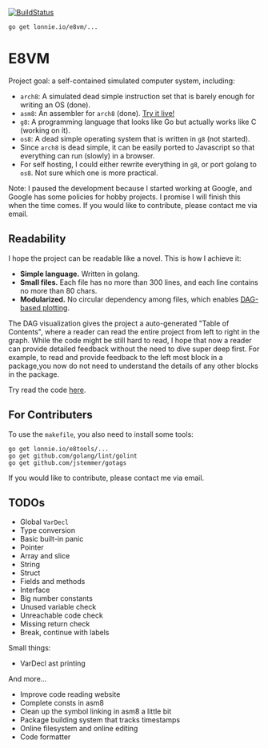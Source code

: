 [![BuildStatus](https://travis-ci.org/h8liu/e8vm.png?branch=master)](https://travis-ci.org/h8liu/e8vm)

```
go get lonnie.io/e8vm/...
```

# E8VM

Project goal: a self-contained simulated computer system, including:

- `arch8`: A simulated dead simple instruction set that is barely enough for writing an OS (done).
- `asm8`: An assembler for `arch8` (done). [Try it live!](http://lonnie.io/asmplay/)
- `g8`: A programming language that looks like Go but actually works like C (working on it).
- `os8`: A dead simple operating system that is written in `g8` (not started).
- Since `arch8` is dead simple, it can be easily ported to Javascript so that everything can run (slowly) in a browser.
- For self hosting, I could either rewrite everything in `g8`, or port golang to `os8`. Not sure which one is more practical.

Note: I paused the development because I started working at Google, and Google has some policies for hobby projects. 
I promise I will finish this when the time comes. If you would like to contribute, please contact me via email.

## Readability

I hope the project can be readable like a novel. This is how I achieve it:

- **Simple language.** Written in golang.
- **Small files.** Each file has no more than 300 lines, and each line contains no more than 80 chars.
- **Modularized.** No circular dependency among files, which enables [DAG-based plotting](http://8k.lonnie.io). 

The DAG visualization gives the project a auto-generated "Table of Contents", where a reader can read the entire project 
from left to right in the graph. While the code might be still hard to read, I hope that now a reader can provide 
detailed feedback without the need to dive super deep first. 
For example, to read and provide feedback to the left most block in 
a package,you now do not need to understand the details of any other blocks in the package.

Try read the code [here](http://8k.lonnie.io).

## For Contributers

To use the `makefile`, you also need to install some tools:

```
go get lonnie.io/e8tools/...
go get github.com/golang/lint/golint
go get github.com/jstemmer/gotags
```

If you would like to contribute, please contact me via email.

## TODOs

- Global `VarDecl`
- Type conversion
- Basic built-in panic
- Pointer
- Array and slice
- String
- Struct
- Fields and methods
- Interface					
- Big number constants
- Unused variable check
- Unreachable code check
- Missing return check
- Break, continue with labels

Small things:

- VarDecl ast printing

And more...

- Improve code reading website
- Complete consts in asm8
- Clean up the symbol linking in asm8 a little bit
- Package building system that tracks timestamps
- Online filesystem and online editing
- Code formatter
